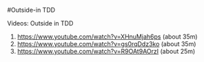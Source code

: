 #Outside-in TDD

Videos: Outside in TDD 
1. https://www.youtube.com/watch?v=XHnuMjah6ps (about 35m)
2. https://www.youtube.com/watch?v=gs0rqDdz3ko (about 35m)
3. https://www.youtube.com/watch?v=R9OAt9AOrzI (about 25m)